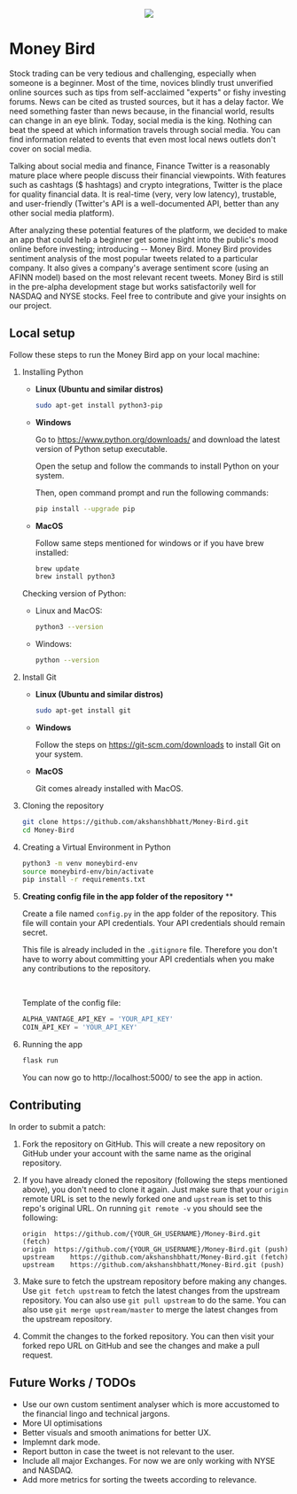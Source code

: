 <p align="center">
<img src=https://user-images.githubusercontent.com/53227127/162168308-f5b3249e-1cd5-4eae-b604-b34ef8d40f3a.png></img>
</p>

# Money Bird

Stock trading can be very tedious and challenging, especially when someone is a beginner. Most of the time, novices blindly trust unverified online sources such as tips from self-acclaimed "experts" or fishy investing forums. News can be cited as trusted sources, but it has a delay factor. We need something faster than news because, in the financial world, results can change in an eye blink. Today, social media is the king. Nothing can beat the speed at which information travels through social media. You can find information related to events that even most local news outlets don't cover on social media.

Talking about social media and finance, Finance Twitter is a reasonably mature place where people discuss their financial viewpoints. With features such as cashtags ($ hashtags) and crypto integrations, Twitter is the place for quality financial data. It is real-time (very, very low latency), trustable, and user-friendly (Twitter's API is a well-documented API, better than any other social media platform).

After analyzing these potential features of the platform, we decided to make an app that could help a beginner get some insight into the public's mood online before investing; introducing -- Money Bird. Money Bird provides sentiment analysis of the most popular tweets related to a particular company. It also gives a company's average sentiment score (using an AFINN model) based on the most relevant recent tweets. Money Bird is still in the pre-alpha development stage but works satisfactorily well for NASDAQ and NYSE stocks. Feel free to contribute and give your insights on our project.

## Local setup

Follow these steps to run the Money Bird app on your local machine:

1. Installing Python

    * **Linux (Ubuntu and similar distros)**

        ```sh
        sudo apt-get install python3-pip
        ```

    * **Windows**

        Go to https://www.python.org/downloads/ and download the latest version of Python setup executable.

        Open the setup and follow the commands to install Python on your system.

        Then, open command prompt and run the following commands:

        ```sh
        pip install --upgrade pip
        ```

    * **MacOS**

        Follow same steps mentioned for windows or if you have brew installed:

        ```sh
        brew update
        brew install python3
        ```

    Checking version of Python:

    * Linux and MacOS:

        ```sh
        python3 --version
        ```

    * Windows:

        ```sh
        python --version
        ```

1. Install Git

    * **Linux (Ubuntu and similar distros)**

        ```sh
        sudo apt-get install git
        ```

    * **Windows**

        Follow the steps on https://git-scm.com/downloads to install Git on your system.

    * **MacOS**

        Git comes already installed with MacOS.

1. Cloning the repository

    ```sh
    git clone https://github.com/akshanshbhatt/Money-Bird.git
    cd Money-Bird
    ```

1. Creating a Virtual Environment in Python

    ```sh
    python3 -m venv moneybird-env
    source moneybird-env/bin/activate
    pip install -r requirements.txt
    ```

1. **Creating config file in the app folder of the repository** **

    Create a file named `config.py` in the app folder of the repository. This file will contain your API credentials. Your API credentials should remain secret.

    This file is already included in the `.gitignore` file. Therefore you don't have to worry about committing your API credentials when you make any contributions to the repository.

    <br/>

    Template of the config file:

    ```python
    ALPHA_VANTAGE_API_KEY = 'YOUR_API_KEY'
    COIN_API_KEY = 'YOUR_API_KEY'
    ```

1. Running the app

    ```sh
    flask run
    ```

    You can now go to http://localhost:5000/ to see the app in action.

## Contributing

In order to submit a patch:

1. Fork the repository on GitHub. This will create a new repository on GitHub under your account with the same name as the original repository.

1. If you have already cloned the repository (following the steps mentioned above), you don't need to clone it again. Just make sure that your `origin` remote URL is set to the newly forked one and `upstream` is set to this repo's original URL. On running `git remote -v` you should see the following:

    ```
    origin	https://github.com/{YOUR_GH_USERNAME}/Money-Bird.git (fetch)
    origin	https://github.com/{YOUR_GH_USERNAME}/Money-Bird.git (push)
    upstream	https://github.com/akshanshbhatt/Money-Bird.git (fetch)
    upstream	https://github.com/akshanshbhatt/Money-Bird.git (push)
    ```

1. Make sure to fetch the upstream repository before making any changes. Use `git fetch upstream` to fetch the latest changes from the upstream repository. You can also use `git pull upstream` to do the same. You can also use `git merge upstream/master` to merge the latest changes from the upstream repository.

1. Commit the changes to the forked repository. You can then visit your forked repo URL on GitHub and see the changes and make a pull request.

## Future Works / TODOs

- Use our own custom sentiment analyser which is more accustomed to the financial lingo and technical jargons.
- More UI optimisations
- Better visuals and smooth animations for better UX.
- Implemnt dark mode.
- Report button in case the tweet is not relevant to the user.
- Include all major Exchanges. For now we are only working with NYSE and NASDAQ.
- Add more metrics for sorting the tweets according to relevance.

